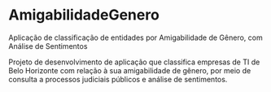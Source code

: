 # AmigabilidadeGenero
Aplicação de classificação de entidades por Amigabilidade de Gênero, com Análise de Sentimentos

Projeto de desenvolvimento de aplicação que classifica empresas de TI de Belo Horizonte com relação à sua amigabilidade de gênero, por meio de consulta a processos judiciais públicos e análise de sentimentos.
